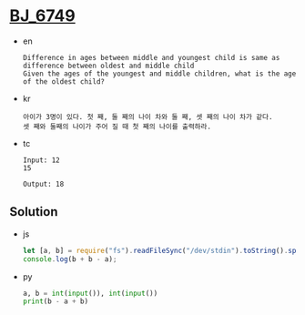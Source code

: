 # [BJ_6749](https://acmicpc.net/problem/6749)

* en

  ```en
  Difference in ages between middle and youngest child is same as difference between oldest and middle child
  Given the ages of the youngest and middle children, what is the age of the oldest child?
  ```

* kr

  ```kr
  아이가 3명이 있다. 첫 째, 둘 째의 나이 차와 둘 째, 셋 째의 나이 차가 같다.
  셋 째와 둘째의 나이가 주어 질 때 첫 째의 나이를 출력하라.
  ```

* tc

  ```tc
  Input: 12
  15

  Output: 18
  ```

## Solution

* js

  ```js
  let [a, b] = require("fs").readFileSync("/dev/stdin").toString().split("\n").map(Number);
  console.log(b + b - a);
  ```

* py

  ```py
  a, b = int(input()), int(input())
  print(b - a + b)
  ```
